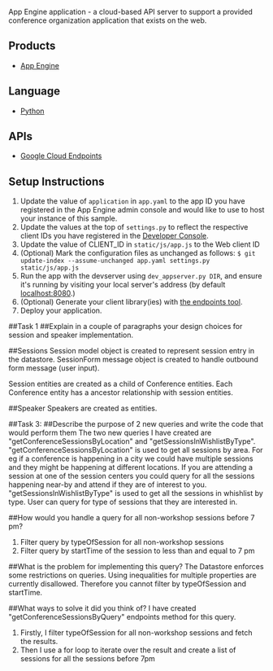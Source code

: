 App Engine application - a cloud-based API server to support a provided conference organization application that exists on the web.

## Products
- [App Engine][1]

## Language
- [Python][2]

## APIs
- [Google Cloud Endpoints][3]

## Setup Instructions
1. Update the value of `application` in `app.yaml` to the app ID you
   have registered in the App Engine admin console and would like to use to host
   your instance of this sample.
1. Update the values at the top of `settings.py` to
   reflect the respective client IDs you have registered in the
   [Developer Console][4].
1. Update the value of CLIENT_ID in `static/js/app.js` to the Web client ID
1. (Optional) Mark the configuration files as unchanged as follows:
   `$ git update-index --assume-unchanged app.yaml settings.py static/js/app.js`
1. Run the app with the devserver using `dev_appserver.py DIR`, and ensure it's running by visiting your local server's address (by default [localhost:8080][5].)
1. (Optional) Generate your client library(ies) with [the endpoints tool][6].
1. Deploy your application.

##Task 1
##Explain in a couple of paragraphs your design choices for session and speaker implementation.

##Sessions
Session model object is created to represent session entry in the datastore.
SessionForm message object is created to handle outbound form message (user input).

Session entities are created as a child of Conference entities. Each Conference
entity has a ancestor relationship with session entities.

##Speaker
Speakers are created as entities.

##Task 3:
##Describe the purpose of 2 new queries and write the code that would perform them
The two new queries I have created are "getConferenceSessionsByLocation" and
"getSessionsInWishlistByType". "getConferenceSessionsByLocation" is used to
get all sessions by area. For eg if a conference is happening in a city we
could have multiple sessions and they might be happening at different
locations. If you are attending a session at one of the session centers you
could query for all the sessions happening near-by and attend if they are
of interest to you. "getSessionsInWishlistByType" is used to get all the
sessions in whishlist by type. User can query for type of sessions that
they are interested in.

##How would you handle a query for all non-workshop sessions before 7 pm?
1. Filter query by typeOfSession for all non-workshop sessions
2. Filter query by startTime of the session to less than and equal to 7 pm

##What is the problem for implementing this query?
The Datastore enforces some restrictions on queries. Using inequalities for
multiple properties are currently disallowed. Therefore you cannot filter
by typeOfSession and startTime.

##What ways to solve it did you think of?
I have created "getConferenceSessionsByQuery" endpoints method for this query.
1. Firstly, I filter typeOfSession for all non-workshop sessions and fetch
the results.
2. Then I use a for loop to iterate over the result and create a list of
sessions for all the sessions before 7pm

[1]: https://developers.google.com/appengine
[2]: http://python.org
[3]: https://developers.google.com/appengine/docs/python/endpoints/
[4]: https://console.developers.google.com/
[5]: https://localhost:8080/
[6]: https://developers.google.com/appengine/docs/python/endpoints/endpoints_tool
